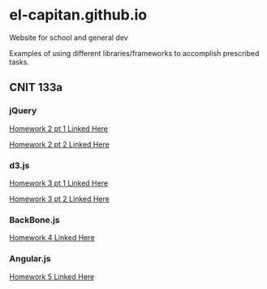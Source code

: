 # el-capitan.github.io
Website for school and general dev
<p>Examples of using different libraries/frameworks to accomplish prescribed tasks.</p>

<h2>CNIT 133a</h2>
<h3>jQuery</h3>
<p><a href="hwk2.html">Homework 2 pt 1 Linked Here</a></p>
<p><a href="homework2.html">Homework 2 pt 2 Linked Here</a></p>
<h3>d3.js</h3>
<p><a href="hw3.html">Homework 3 pt 1 Linked Here</a></p>
<p><a href="hw3bar.html">Homework 3 pt 2 Linked Here</a></p>
<h3>BackBone.js</h3>
<p><a href="hwk4.html">Homework 4 Linked Here</a></p>
<h3>Angular.js</h3>
<p><a href="hwk5.html">Homework 5 Linked Here</a></p>
